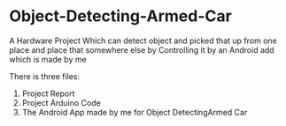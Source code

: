 # Object-Detecting-Armed-Car
A Hardware Project Which can detect object and picked that up from one place and place that somewhere else by Controlling it by an Android add which is made by me  

There is three files:
  1. Project Report
  2. Project Arduino Code 
  3. The Android App made by me for Object DetectingArmed Car 
